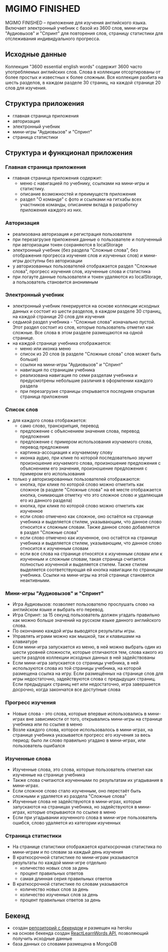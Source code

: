# MGIMO FINISHED
MGIMO FINISHED – приложение для изучения английского языка. Включает электронный учебник с базой из 3600 слов, мини-игры "Аудиовызов" и "Спринт" для повторения слов, страницу статистики для отслеживания индивидуального прогресса.

## Исходные данные

Коллекция "3600 essential english words" содержит 3600 часто употребляемых английских слов. Слова в коллекции отсортированы от более простых и известных к более сложным. Вся коллекция разбита на шесть разделов, в каждом разделе 30 страниц, на каждой странице 20 слов для изучения.

## Структура приложения

- главная страница приложения
- авторизация
- электронный учебник
- мини-игры "Аудиовызов" и "Спринт"
- страница статистики

## Структура и функционал приложения

### Главная страница приложения
  - главная страница приложения содержит:
    - меню с навигацией по учебнику, ссылками на мини-игры и статистику. 
    - описание возможностей и преимуществ приложения
    - раздел "О команде" с фото и ссылками на гитхабы всех участников команды, описанием вклада в разработку приложения каждого из них.

### Авторизация
  - реализована авторизация и регистрация пользователя
  - при перезагрузке приложения данные о пользователе и полученный при авторизации токен сохраняются в localStorage
  - электронный учебник (без раздела "Сложные слова", без отображения прогресса изучения слов и изученных слов) и мини-игры доступны без авторизации
  - у авторизованных пользователей отображается раздел "Сложные слова", прогресс изучения слов, изученные слова и статистика
  - при логауте данные пользователя и токен удаляются из localStorage, а пользователь становится анонимным

### Электронный учебник
  - электронный учебник генерируется на основе коллекции исходных данных и состоит из шести разделов, в каждом разделе 30 страниц, на каждой странице 20 слов для изучения
  - седьмой раздел учебника - "Сложные слова" изначально пустой. Этот раздел состоит из слов, которые пользователь отметил как сложные. Все слова в этом разделе размещаются на одной странице.
  - на каждой странице учебника отображается:
    - меню или иконка меню
    - список из 20 слов (в разделе "Сложные слова" слов может быть больше)
    - ссылки на мини-игры "Аудиовызов" и "Спринт"
    - навигация по страницам учебника
    - реализована навигация по семи разделам учебника и предусмотрены небольшие различия в оформлении каждого раздела
    - при перезагрузке страницы открывается последняя открытая страница приложения

### Список слов
  - для каждого слова отображается:
    - само слово, транскрипция, перевод
    - предложение с объяснением значения слова, перевод предложения
    - предложение с примером использования изучаемого слова, перевод предложения
    - картинка-ассоциация к изучаемому слову
    - иконка аудио, при клике по которой последовательно звучит произношение изучаемого слова, произношение предложения с объяснением его значения, произношение предложения с примером его использования  
  - только у авторизированных пользователей отображаются:
    - кнопка, при клике по которой слово можно отметить как сложное (в разделе "Сложные слова" на её месте отображается кнопка, снимающая отметку что это сложное слово и удаляющая его из данного раздела)
    - кнопка, при клике по которой слово можно отметить как изученное
    - если слово отмечено как сложное, оно остаётся на странице учебника и выделяется стилем, указывающим, что данное слово относится к сложным словам. Также данное слово добавляется в раздел "Сложные слова"
    - если слово отмечено как изученное, оно остаётся на странице учебника и выделяется стилем, указывающим, что данное слово относится к изученным словам
    - если все слова на странице относятся к изученным словам или к изученным и сложным словам, такая страница считается полностью изученной и выделяется стилем. Также стилем выделяется соответствующая ей кнопка навигации по страницам учебника. Ссылки на мини-игры на этой странице становятся неактивными. 

### Мини-игры "Аудиовызов" и "Спринт"

- Игра Аудиовызов: позволяет пользователю прослушать слово на английском языке и выбрать его перевод.
- Игра Спринт: за 15 секунд пользователь должен угадать правильно как можно больше значений на русском языке данного английского слова.
- По окончанию каждой игры выводятся результаты игры.
- Управлять играми можно как мышкой, так и клавишами на клавиатуре
- Если мини-игра запускается из меню, в ней можно выбрать один из шести уровней сложности, которые отличаются тем, слова какого из шести раздлов коллекции исходных данных в ней задействованы
- Если мини-игра запускается со страницы учебника, в ней используются слова из той страницы учебника, на которой размещена ссылка на игру. Если размещённых на странице слов для игры недостаточно, задействуются слова с предыдущих страниц. Если предыдущих страниц нет или недостаточно, игра завершается досрочно, когда закончатся все доступные слова

###  Прогресс изучения

- Новые слова - это слова, которые впервые использовались в мини-играх вне зависимости от того, открывались мини-игры на странице учебника или по ссылке в меню
- Возле каждого слова, которое использовалось в мини-играх, на странице учебника указывается прогресс его изучения за весь период: было ли слово правильно угадано в мини-играх, или пользователь ошибался

### Изученные слова

- Изученные слова, это слова, которые пользователь отметил как изученные на странице учебника
- Также слова считаются изученными по результатам их угадывания в мини-играх. 
- Если сложное слово стало изученным, оно перестаёт быть сложными и удаляется из раздела "Сложные слова"
- Изученные слова не задействуются в мини-играх, которые запускаются на страницах учебника, но задействуются в мини-играх, которые открываются по ссылке в меню
- Если при угадывании изученного слова в мини-игре пользователь ошибся, слово удаляется из категории изученных

###  Страница статистики

- На странице статистики отображается краткосрочная статистика по мини-играм и по словам за каждый день изучения
- В краткосрочной статистике по мини-играм указываются результаты по каждой мини-игре отдельно
  - количество новых слов за день
  - процент правильных ответов 
  - самая длинная серия правильных ответов
- В краткосрочной статистике по словам указываются
  - количество новых слов за день
  - количество изученных слов за день
  - процент правильных ответов за день

## Бекенд

- создан [репозиторий с бекендом](https://github.com/mlatysheva/react-rslang-be) и размещен на heroku
- на основе бекенда создан [ReactLearnWords API](https://rs-lang-mlatysheva.herokuapp.com/doc/#/Users%2FAggregatedWords/get_users__id__aggregatedWords__wordId_), позволяющий получить исходные данные
- база данных со словами размещена в MongoDB


